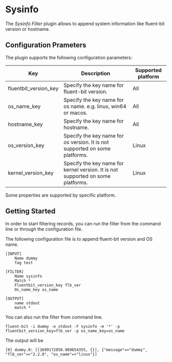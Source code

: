 # Sysinfo

The _Sysinfo Filter_ plugin allows to append system information like fluent-bit version or hostname.

## Configuration Prameters

The plugin supports the following configuration parameters:

|Key|Description|Supported platform|
|---|---|---|
|fluentbit_version_key|Specify the key name for fluent-bit version.| All |
|os_name_key|Specify the key name for os name. e.g. linux, win64 or macos.| All |
|hostname_key|Specify the key name for hostname.| All|
|os_version_key|Specify the key name for os version. It is not supported on some platforms. | Linux |
|kernel_version_key|Specify the key name for kernel version. It is not supported on some platforms.| Linux |

Some properties are supported by specific platform.

## Getting Started

In order to start filtering records, you can run the filter from the command line or through the configuration file.

The following configuration file is to append fluent-bit version and OS name.

```
[INPUT]
    Name dummy
    Tag test

[FILTER]
    Name sysinfo
    Match *
    Fluentbit_version_key flb_ver
    Os_name_key os_name

[OUTPUT]
    name stdout
    match *
```

You can also run the filter from command line.

```
fluent-bit -i dummy -o stdout -F sysinfo -m '*' -p fluentbit_version_key=flb_ver -p os_name_key=os_name
```

The output will be 
```
[0] dummy.0: [[1699172858.989654355, {}], {"message"=>"dummy", "flb_ver"=>"2.2.0", "os_name"=>"linux"}]
```